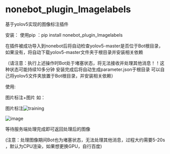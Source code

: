# nonebot_plugin_Imagelabels

基于yolov5实现的图像标注插件


安装：
使用pip ：pip install nonebot_plugin_Imagelabels



在插件被成功导入到nonebot后将自动检查yolov5-master是否位于Bot根目录，如果没有，将自动下载yolov5-master文件夹于根目录并安装相关依赖


（请注意：执行上述操作时Bot处于堵塞状态，将无法接收并处理其他消息！！这种状态可能持续10多分钟 安装完成后将自动生成parameter.json于根目录    可以自己将yolov5文件夹放置于Bot根目录，并安装相关依赖）










使用:

图片标注+图片
如：

图片标注![training](https://user-images.githubusercontent.com/110215026/210508476-ad736b56-734b-4646-8aca-b8060ee940ca.jpg)

![image](https://user-images.githubusercontent.com/110215026/210511198-daca05ba-46b0-4876-8759-90041232cfd5.png)

等待服务端处理完成即可返回处理后的图像




(注意：处理图像期间Bot也为堵塞状态，无法处理其他消息，过程大约需要5-20s ，默认为CPU渲染，如果想更换GPU，自行百度)
